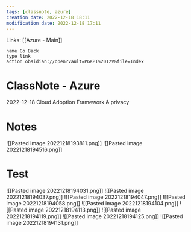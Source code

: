```yaml
---
tags: [classnote, azure]
creation date: 2022-12-18 18:11
modification date: 2022-12-18 17:11
---
```


Links: [[Azure - Main]]
```button
name Go Back
type link
action obsidian://open?vault=PGKPI%2012V&file=Index
```
# ClassNote - Azure
2022-12-18
Cloud Adoption Framework & privacy
# Notes
![[Pasted image 20221218193811.png]]
![[Pasted image 20221218194516.png]]
# Test
![[Pasted image 20221218194031.png]]
![[Pasted image 20221218194037.png]]
![[Pasted image 20221218194047.png]]
![[Pasted image 20221218194058.png]]
![[Pasted image 20221218194104.png]]
![[Pasted image 20221218194113.png]]
![[Pasted image 20221218194119.png]]
![[Pasted image 20221218194125.png]]
![[Pasted image 20221218194131.png]]
